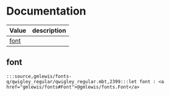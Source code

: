 # Documentation
|Value|description|
|---|---|
|[font](#font)||

## font

```moonbit
:::source,gmlewis/fonts-q/qwigley_regular/qwigley_regular.mbt,2399:::let font : <a href="gmlewis/fonts#Font">@gmlewis/fonts.Font</a>
```

